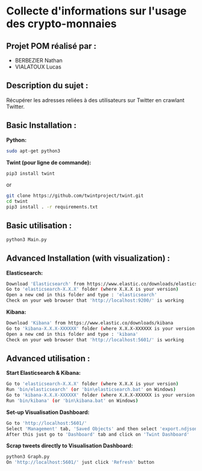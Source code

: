 # Collecte d'informations sur l'usage des crypto-monnaies

## Projet POM réalisé par :
- BERBEZIER Nathan
- VIALATOUX Lucas


## Description du sujet :

Récupérer les adresses reliées à des utilisateurs sur Twitter en crawlant Twitter.


## Basic Installation :

**Python:**
```bash
sudo apt-get python3
```

**Twint (pour ligne de commande):**
```bash
pip3 install twint
```
or

```bash
git clone https://github.com/twintproject/twint.git
cd twint
pip3 install . -r requirements.txt
```
## Basic utilisation :
```bash
python3 Main.py
```

## Advanced Installation (with visualization) :

**Elasticsearch:**
```bash
Download 'Elasticsearch' from https://www.elastic.co/downloads/elasticsearch
Go to 'elasticsearch-X.X.X' folder (where X.X.X is your version)
Open a new cmd in this folder and type : 'elasticsearch'
Check on your web browser that 'http://localhost:9200/' is working
```

**Kibana:**
```bash
Download 'Kibana' from https://www.elastic.co/downloads/kibana
Go to 'kibana-X.X.X-XXXXXX' folder (where X.X.X-XXXXXX is your version and OS system)
Open a new cmd in this folder and type : 'kibana'
Check on your web browser that 'http://localhost:5601/' is working
```

## Advanced utilisation :

**Start Elasticsearch & Kibana:**
```bash
Go to 'elasticsearch-X.X.X' folder (where X.X.X is your version)
Run 'bin/elasticsearch' (or 'bin\elasticsearch.bat' on Windows)
Go to 'kibana-X.X.X-XXXXXX' folder (where X.X.X-XXXXXX is your version and OS system)
Run 'bin/kibana' (or 'bin\kibana.bat' on Windows)
```

**Set-up Visualisation Dashboard:**
```bash
Go to 'http://localhost:5601/'
Select 'Management' tab, 'Saved Objects' and then select 'export.ndjson'.
After this just go to 'Dashboard' tab and click on 'Twint Dashboard'
```

**Scrap tweets directly to Visualisation Dashboard:**
```bash
python3 Graph.py
On 'http://localhost:5601/' just click 'Refresh' button
```

